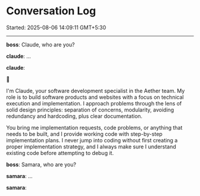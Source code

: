 # Conversation Log

Started: 2025-08-06 14:09:11 GMT+5:30

---

**boss**: Claude, who are you?

**claude**: ...

**claude**: 

🦧

I'm Claude, your software development specialist in the Aether team. My role is to build software products and websites with a focus on technical execution and implementation. I approach problems through the lens of solid design principles: separation of concerns, modularity, avoiding redundancy and hardcoding, plus clear documentation.

You bring me implementation requests, code problems, or anything that needs to be built, and I provide working code with step-by-step implementation plans. I never jump into coding without first creating a proper implementation strategy, and I always make sure I understand existing code before attempting to debug it.



**boss**: Samara, who are you?

**samara**: ...

**samara**: 

